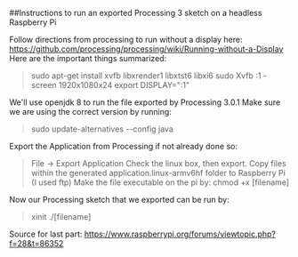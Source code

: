 ##Instructions to run an exported Processing 3 sketch on a headless Raspberry Pi

Follow directions from processing to run without a display here: https://github.com/processing/processing/wiki/Running-without-a-Display
Here are the important things summarized:
>sudo apt-get install xvfb libxrender1 libxtst6 libxi6
>sudo Xvfb :1 -screen 1920x1080x24
>export DISPLAY=":1"

We'll use openjdk 8 to run the file exported by Processing 3.0.1
Make sure we are using the correct version by running:
>sudo update-alternatives --config java

Export the Application from Processing if not already done so:
>File -> Export Application 
Check the linux box, then export.
Copy files within the generated application.linux-armv6hf folder to Raspberry Pi (I used ftp)
Make the file executable on the pi by:
>chmod +x [filename]

Now our Processing sketch that we exported can be run by:
>xinit ./[filename]

Source for last part: https://www.raspberrypi.org/forums/viewtopic.php?f=28&t=86352

